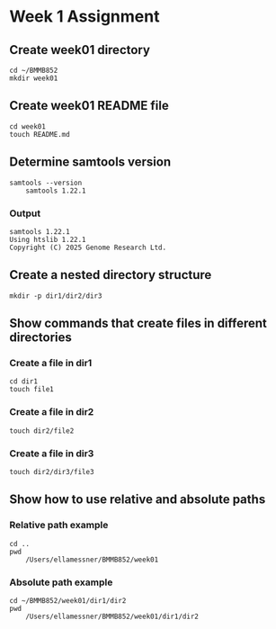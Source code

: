 # Week 1 Assignment

## Create week01 directory
```
cd ~/BMMB852
mkdir week01
```

## Create week01 README file
```
cd week01
touch README.md
```

## Determine samtools version
```
samtools --version
    samtools 1.22.1
```
### Output ###
```
samtools 1.22.1
Using htslib 1.22.1
Copyright (C) 2025 Genome Research Ltd.
```

## Create a nested directory structure
```
mkdir -p dir1/dir2/dir3
```
## Show commands that create files in different directories
### Create a file in dir1
```
cd dir1
touch file1
```

### Create a file in dir2
```
touch dir2/file2
```

### Create a file in dir3
```
touch dir2/dir3/file3
```

## Show how to use relative and absolute paths
### Relative path example
```
cd ..
pwd
    /Users/ellamessner/BMMB852/week01
```
### Absolute path example
```
cd ~/BMMB852/week01/dir1/dir2
pwd
    /Users/ellamessner/BMMB852/week01/dir1/dir2
```